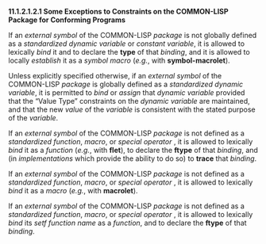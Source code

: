 **11.1.2.1.2.1 Some Exceptions to Constraints on the COMMON-LISP Package for Conforming Programs** 

If an *external symbol* of the COMMON-LISP *package* is not globally defined as a *standardized dynamic variable* or *constant variable*, it is allowed to lexically *bind* it and to declare the **type** of that *binding*, and it is allowed to locally *establish* it as a *symbol macro* (*e.g.*, with **symbol-macrolet**). 

Unless explicitly specified otherwise, if an *external symbol* of the COMMON-LISP *package* is globally defined as a *standardized dynamic variable*, it is permitted to *bind* or *assign* that *dynamic variable* provided that the “Value Type” constraints on the *dynamic variable* are maintained, and that the new *value* of the *variable* is consistent with the stated purpose of the *variable*. 

If an *external symbol* of the COMMON-LISP *package* is not defined as a *standardized function*, *macro*, or *special operator* , it is allowed to lexically *bind* it as a *function* (*e.g.*, with **flet**), to declare the **ftype** of that *binding*, and (in *implementations* which provide the ability to do so) to **trace** that *binding*. 

If an *external symbol* of the COMMON-LISP *package* is not defined as a *standardized function*, *macro*, or *special operator* , it is allowed to lexically *bind* it as a *macro* (*e.g.*, with **macrolet**). 

If an *external symbol* of the COMMON-LISP *package* is not defined as a *standardized function*, *macro*, or *special operator* , it is allowed to lexically *bind* its *setf function name* as a *function*, and to declare the **ftype** of that *binding*. 



 

 

